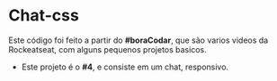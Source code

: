 # Chat-css
Este código foi feito a partir do **#boraCodar**, que são varios videos da Rockeatseat, com alguns pequenos projetos basicos.
- Este projeto é o **#4**, e consiste em um chat, responsivo.
